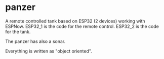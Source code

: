 # panzer

A remote controlled tank based on ESP32 (2 devices) working with ESPNow.
ESP32_1 is the code for the remote control.
ESP32_2 is the code for the tank.

The panzer has also a sonar.

Everything is written as "object oriented".

